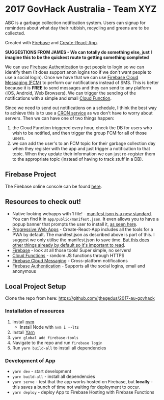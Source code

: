 # 2017 GovHack Australia - Team XYZ
ABC is a garbage collection notification system. Users can signup for reminders about what day their rubbish, recycling and greens are to be collected.

Created with [Firebase](firebase.com) and [Create-React-App](https://github.com/facebookincubator/create-react-app).

**SUGGESTIONS FROM JAMES - We can totally do something else, just I imagine this to be the quickest route to getting something completed**

We can use [Firebase Authentication](https://firebase.google.com/docs/auth/) to get people to login so we can identify them (It does support anon logins too if we don't want people to use a social login). Once we have that we can use [Firebase Cloud Messaging (FCM)](https://firebase.google.com/docs/cloud-messaging/) to perform our notifications instead of SMS. This is better because it is **FREE** to send messages and they can send to any platform (iOS, Android, Web Browsers). We can trigger the sending of the notifications with a simple and small [Cloud Function](https://firebase.google.com/docs/functions/). 

Since we need to send out notifications on a schedule, I think the best way to achieve this is to use a [CRON service](http://www.mywebcron.com/) as we don't have to worry about servers. Then we can have one of two things happen:
1. the Cloud Function triggered every hour, check the DB for users who wish to be notified, and then trigger the group FCM for all of those users.
2. we can add the user's to an FCM topic for their garbage collection day when they register with the app and just trigger a notification to that topic. When they update their information we can just re-register them to the appropriate topic (instead of having to track stuff in a DB).

## Firebase Project
The Firebase online console can be found [here](https://console.firebase.google.com/project/au-govhack/overview).

## Resources to check out!
*   Native looking webapps with 1 file! - [manifest.json is a new standard](https://developers.google.com/web/updates/2014/11/Support-for-installable-web-apps-with-webapp-manifest-in-chrome-38-for-Android#telling_the_browser_about_your_manifest). You can find it in `app/public/manifest.json`. It even allows you to have a popup banner that prompts the user to install it, [as seen here](https://developers.google.com/web/fundamentals/engage-and-retain/app-install-banners/).
*   [Progressive Web Apps](https://developers.google.com/web/progressive-web-apps/) - Create-React-App includes all the tools for a PWA by default. The manifest.json as described above is part of this. I suggest we only utilise the manifest.json to save time. [But this does other things already by default so it's important to read](https://github.com/facebookincubator/create-react-app/blob/master/packages/react-scripts/template/README.md#making-a-progressive-web-app).
*   [Firebase](https://firebase.google.com/products/) - look at all those tools! Super simple, no servers!
*   [Cloud Functions](https://firebase.google.com/docs/functions/) - random JS functions through HTTPS
*   [Firebase Cloud Messaging](https://firebase.google.com/docs/cloud-messaging/) - Cross-platform notifications
*   [Firebase Authentication](https://firebase.google.com/docs/auth/) - Supports all the social logins, email and anonymous

## Local Project Setup
Clone the repo from here: https://github.com/jthegedus/2017-au-govhack

### Installation of resources
1. Install [nvm](https://github.com/creationix/nvm#installation)
    *   Install Node with `nvm i --lts`
2. Install [Yarn](https://yarnpkg.com/en/docs/install)
3. `yarn global add firebase-tools`
4. Navigate to the repo and run `firebase login`
5. Run `yarn build-all` to install all dependencies

### Development of App
*   `yarn dev` - start development
*   `yarn build-all` - install all dependencies
*   `yarn serve` - test that the app works hosted on Firebase, but **locally** - this saves a bunch of time not waiting for deployment to occur.
*   `yarn deploy` - deploy App to Firebase Hosting with Firebase Functions

